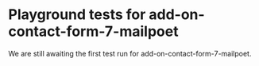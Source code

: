 # Playground tests for add-on-contact-form-7-mailpoet
We are still awaiting the first test run for add-on-contact-form-7-mailpoet.
